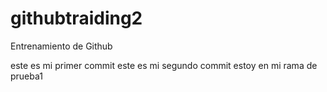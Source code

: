 # githubtraiding2
Entrenamiento de Github

este es mi primer commit
este es mi segundo commit
estoy en mi rama de prueba1

